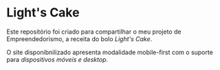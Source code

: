 # Light's Cake
Este repositório foi criado para compartilhar o meu projeto de Empreendedorismo, a receita do bolo _Light's Cake_.

O site disponibnilizado apresenta modalidade mobile-first com o suporte para *dispositivos móveis e desktop*.
